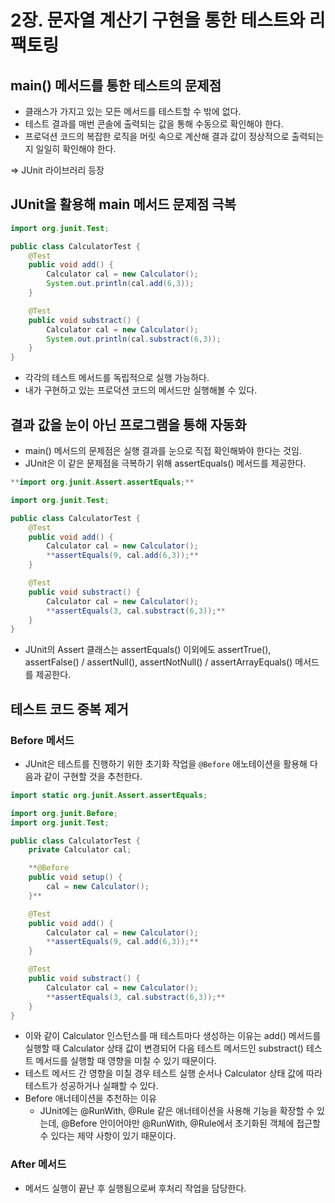 # 2장. 문자열 계산기 구현을 통한 테스트와 리팩토링
## main() 메서드를 통한 테스트의 문제점

- 클래스가 가지고 있는 모든 메서드를 테스트할 수 밖에 없다.
- 테스트 결과를 매번 콘솔에 출력되는 값을 통해 수동으로 확인해야 한다.
- 프로덕션 코드의 복잡한 로직을 머릿 속으로 계산해 결과 값이 정상적으로 출력되는지 일일히 확인해야 한다.

⇒ JUnit 라이브러리 등장

## JUnit을 활용해 main 메서드 문제점 극복

```java
import org.junit.Test;

public class CalculatorTest {
	@Test
	public void add() {
		Calculator cal = new Calculator();
		System.out.println(cal.add(6,3));
	}

	@Test
	public void substract() {
		Calculator cal = new Calculator();
		System.out.println(cal.substract(6,3));
	}
}
```

- 각각의 테스트 메서드를 독립적으로 실행 가능하다.
- 내가 구현하고 있는 프로덕션 코드의 메서드만 실행해볼 수 있다.

## 결과 값을 눈이 아닌 프로그램을 통해 자동화

- main() 메서드의 문제점은 실행 결과를 눈으로 직접 확인해봐야 한다는 것임.
- JUnit은 이 같은 문제점을 극복하기 위해 assertEquals() 메서드를 제공한다.

```java
**import org.junit.Assert.assertEquals;**

import org.junit.Test;

public class CalculatorTest {
	@Test
	public void add() {
		Calculator cal = new Calculator();
		**assertEquals(9, cal.add(6,3));**
	}

	@Test
	public void substract() {
		Calculator cal = new Calculator();
		**assertEquals(3, cal.substract(6,3));**
	}
}
```

- JUnit의 Assert 클래스는 assertEquals() 이외에도 assertTrue(), assertFalse() / assertNull(), assertNotNull() / assertArrayEquals() 메서드를 제공한다.

## 테스트 코드 중복 제거

### Before 메서드

- JUnit은 테스트를 진행하기 위한 초기화 작업을 `@Before` 애노테이션을 활용해 다음과 같이 구현할 것을 추천한다.

```java
import static org.junit.Assert.assertEquals;

import org.junit.Before;
import org.junit.Test;

public class CalculatorTest {
	private Calculator cal;

	**@Before
	public void setup() {
		cal = new Calculator();
	}**

	@Test
	public void add() {
		Calculator cal = new Calculator();
		**assertEquals(9, cal.add(6,3));**
	}

	@Test
	public void substract() {
		Calculator cal = new Calculator();
		**assertEquals(3, cal.substract(6,3));**
	}
}
```

- 이와 같이 Calculator 인스턴스를 매 테스트마다 생성하는 이유는 add() 메서드를 실행할 때 Calculator 상태 값이 변경되어 다음 테스트 메서드인 substract() 테스트 메서드를 실행할 때 영향을 미칠 수 있기 때문이다.
- 테스트 메서드 간 영향을 미칠 경우 테스트 실행 순서나 Calculator 상태 값에 따라 테스트가 성공하거나 실패할 수 있다.
- Before 애너테이션을 추천하는 이유
    - JUnit에는 @RunWith, @Rule 같은 애너테이션을 사용해 기능을 확장할 수 있는데, @Before 안이어야만 @RunWith, @Rule에서 초기화된 객체에 접근할 수 있다는 제약 사항이 있기 때문이다.

### After 메서드

- 메서드 실행이 끝난 후 실행됨으로써 후처리 작업을 담당한다.